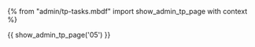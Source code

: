 {% from "admin/tp-tasks.mbdf" import show_admin_tp_page with context %}

{{ show_admin_tp_page('05') }}
